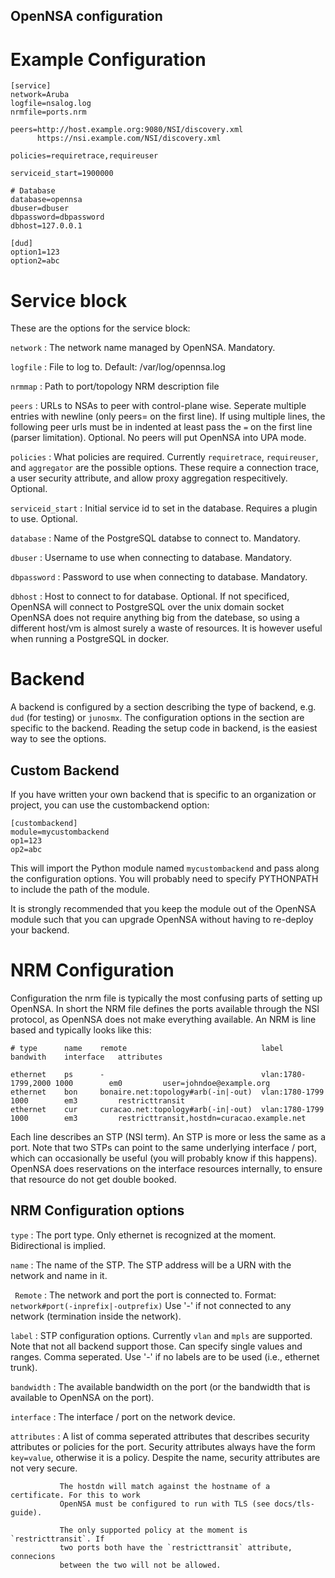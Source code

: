 OpenNSA configuration
---------------------

# Example Configuration

```
[service]
network=Aruba
logfile=nsalog.log
nrmfile=ports.nrm

peers=http://host.example.org:9080/NSI/discovery.xml
      https://nsi.example.com/NSI/discovery.xml

policies=requiretrace,requireuser

serviceid_start=1900000

# Database
database=opennsa
dbuser=dbuser
dbpassword=dbpassword
dbhost=127.0.0.1

[dud]
option1=123
option2=abc
```

# Service block

These are the options for the service block:

`network`  : The network name managed by OpenNSA. Mandatory.

`logfile`  : File to log to. Default: /var/log/opennsa.log

`nrmmap`   : Path to port/topology NRM description file

`peers`    : URLs to NSAs to peer with control-plane wise.
             Seperate multiple entries with newline (only peers= on the first
             line). If using multiple lines, the following peer urls must be in
             indented at least pass the `=` on the first line (parser limitation).
             Optional. No peers will put OpenNSA into UPA mode.

`policies` : What policies are required. Currently `requiretrace`, `requireuser`,
             and `aggregator` are the possible options. These require a connection
             trace, a user security attribute, and allow proxy aggregation
             respecitively. Optional.

`serviceid_start` : Initial service id to set in the database. Requires a plugin
                    to use. Optional.

`database` : Name of the PostgreSQL databse to connect to. Mandatory.

`dbuser`   : Username to use when connecting to database. Mandatory.

`dbpassword` : Password to use when connecting to database. Mandatory.

`dbhost`   : Host to connect to for database. Optional. If not specificed,
             OpenNSA will connect to PostgreSQL over the unix domain socket
             OpenNSA does not require anything big from the datebase, so using a
             different host/vm is almost surely a waste of resources. It is
             however useful when running a PostgreSQL in docker.


# Backend

A backend is configured by a section describing the type of backend, e.g. `dud`
(for testing) or `junosmx`. The configuration options in the section are
specific to the backend. Reading the setup code in backend, is the easiest way
to see the options.


## Custom Backend

If you have written your own backend that is specific to an organization or
project, you can use the custombackend option:

```
[custombackend]
module=mycustombackend
op1=123
op2=abc
```

This will import the Python module named `mycustombackend` and pass along the
configuration options. You will probably need to specify PYTHONPATH to include
the path of the module.

It is strongly recommended that you keep the module out of the OpenNSA module
such that you can upgrade OpenNSA without having to re-deploy your backend.


# NRM Configuration

Configuration the nrm file is typically the most confusing parts of setting up
OpenNSA. In short the NRM file defines the ports available through the NSI
protocol, as OpenNSA does not make everything available. An NRM is line based
and typically looks like this:

```
# type      name    remote                              label               bandwith    interface   attributes

ethernet    ps      -                                   vlan:1780-1799,2000 1000        em0         user=johndoe@example.org
ethernet    bon     bonaire.net:topology#arb(-in|-out)  vlan:1780-1799      1000        em3         restricttransit
ethernet    cur     curacao.net:topology#arb(-in|-out)  vlan:1780-1799      1000        em3         restricttransit,hostdn=curacao.example.net

```

Each line describes an STP (NSI term). An STP is more or less the same as a
port. Note that two STPs can point to the same underlying interface / port,
which can occasionally be useful (you will probably know if this happens).
OpenNSA does reservations on the interface resources internally, to ensure that
resource do not get double booked.

## NRM Configuration options

`type`  : The port type. Only ethernet is recognized at the moment.
          Bidirectional is implied.

`name`  : The name of the STP. The STP address will be a URN with the network and name in it.

` Remote`   : The network and port the port is connected to. Format:
              `network#port(-inprefix|-outprefix)`
              Use '-' if not connected to any network (termination inside the network).

`label` : STP configuration options. Currently `vlan` and `mpls` are supported.
          Note that not all backend support those. Can specify single values and ranges. Comma seperated.
          Use '-' if no labels are to be used (i.e., ethernet trunk).

`bandwidth` : The available bandwidth on the port (or the bandwidth that is
              available to OpenNSA on the port).

`interface` : The interface / port on the network device.

`attributes` : A list of comma seperated attributes that describes security
               attributes or policies for the port. Security attributes always have the form
              `key=value`, otherwise it is a policy. Despite the name, security attributes
               are not very secure.

               The hostdn will match against the hostname of a certificate. For this to work
               OpenNSA must be configured to run with TLS (see docs/tls-guide).

               The only supported policy at the moment is `restricttransit`. If
               two ports both have the `restricttransit` attribute, connecions
               between the two will not be allowed.

